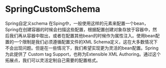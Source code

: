 # SpringCustomSchema
Spring自定义schema
在Sping中，一般使用<bean>这样的元素来配置一个bean，Spring在创建容器的时候会扫描这些配置，根据配置创建对象存放于容器中，然后我们再从容器中取出，或者在配置其他bean的时候作为属性注入。使用bean配置的一个限制是我们必须遵循配置文件的XML Schema定义，这在大多数情况下不会出现问题。但是在一些情况下，我们希望实现更为灵活的bean配置。Spring为此提供了 Custom tag Support，也称为Extensible XML Authoring。通过这个拓展点，我们可以灵活定制自己需要的配置格式。
